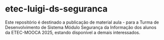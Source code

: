 # etec-luigi-ds-seguranca
Este repositório é destinado a publicação de material aula - para a Turma de Desenvolvimento de Sistema Módulo Segurança da Informação dos alunos da ETEC-MOOCA 2025, estando disponível a demais interessados.
